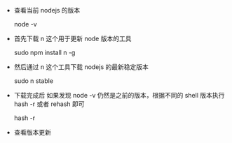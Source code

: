  - 查看当前 nodejs 的版本
  
    node -v

 - 首先下载 n 这个用于更新 node 版本的工具

    sudo npm install n -g

 - 然后通过 n 这个工具下载 nodejs 的最新稳定版本

    sudo n stable

 - 下载完成后 如果发现 node -v 仍然是之前的版本，根据不同的 shell 版本执行 hash -r 或者 rehash 即可

    hash -r

 - 查看版本更新